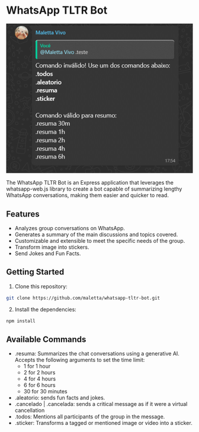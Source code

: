 # WhatsApp TLTR Bot

![WhatsApp TLTR Bot Logo](https://github.com/maletta/whatsapp-tltr-bot/blob/main/assets/commands.png)

The WhatsApp TLTR Bot is an Express application that leverages the whatsapp-web.js library to create a bot capable of summarizing lengthy WhatsApp conversations, making them easier and quicker to read.

## Features

- Analyzes group conversations on WhatsApp.
- Generates a summary of the main discussions and topics covered.
- Customizable and extensible to meet the specific needs of the group.
- Transform image into stickers.
- Send Jokes and Fun Facts.

## Getting Started

1. Clone this repository:

```bash
git clone https://github.com/maletta/whatsapp-tltr-bot.git
```

2. Install the dependencies:

```bash
npm install
```


## Available Commands

- .resuma: Summarizes the chat conversations using a generative AI. Accepts the following arguments to set the time limit:
  - 1 for 1 hour
  - 2 for 2 hours
  - 4 for 4 hours
  - 6 for 6 hours
  - 30 for 30 minutes
- .aleatorio: sends fun facts and jokes.
- .cancelado | .cancelada: sends a critical message as if it were a virtual cancellation
- .todos: Mentions all participants of the group in the message.
- .sticker: Transforms a tagged or mentioned image or video into a sticker.

